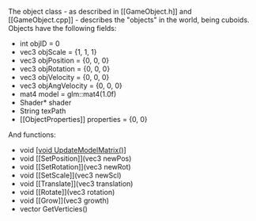 The object class - as described in [[GameObject.h]] and [[GameObject.cpp]] - describes the "objects" in the world, being cuboids.
Objects have the following fields:
 - int objID = 0
 - vec3 objScale = {1, 1, 1}
 - vec3 objPosition = {0, 0, 0}
 - vec3 objRotation = {0, 0, 0} 
 - vec3 objVelocity = {0, 0, 0}
 - vec3 objAngVelocity = {0, 0, 0}
 - mat4 model = glm::mat4(1.0f)
 - Shader* shader
 - String texPath
 - [[ObjectProperties]] properties = {0, 0}

And functions:
 - void [[void UpdateModelMatrix()]]()
 - void [[SetPosition]](vec3 newPos)
 - void [[SetRotation]](vec3 newRot)
 - void [[SetScale]](vec3 newScl)
 - void [[Translate]](vec3 translation)
 - void [[Rotate]](vec3 rotation)
 - void [[Grow]](vec3 growth)
 - vector<vec3> GetVerticies() 
